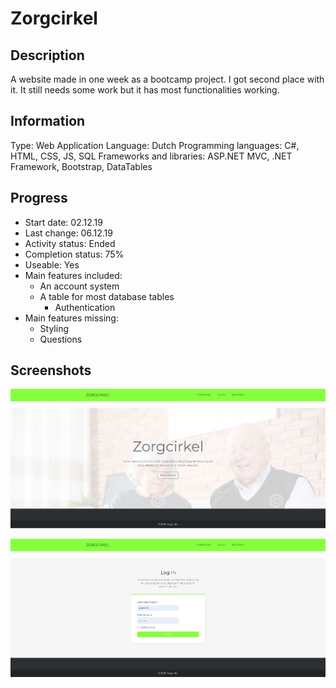 # Zorgcirkel
 
## Description
A website made in one week as a bootcamp project.
I got second place with it.
It still needs some work but it has most functionalities working.


## Information
Type: Web Application
Language: Dutch
Programming languages: C#, HTML, CSS, JS, SQL
Frameworks and libraries: ASP.NET MVC, .NET Framework, Bootstrap, DataTables


## Progress
- Start date: 02.12.19
- Last change: 06.12.19
- Activity status: Ended
- Completion status: 75%
- Useable: Yes
- Main features included: 
	- An account system
	- A table for most database tables
        - Authentication
- Main features missing: 
	- Styling
	- Questions


## Screenshots
![Home](/Screenshots/Home.png)

![Log In](/Screenshots/Log%20In.png)
